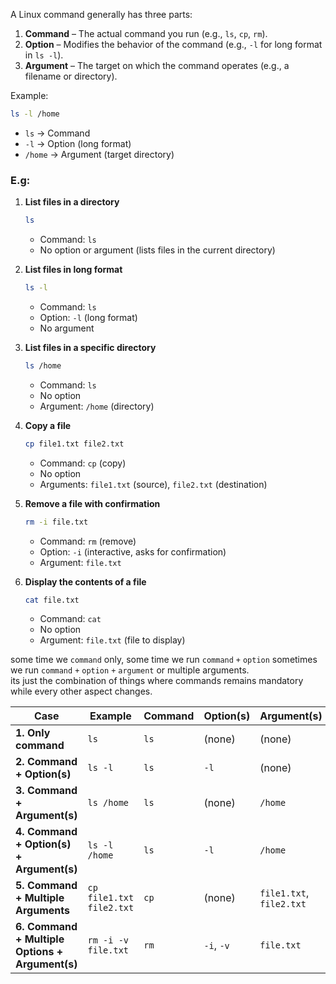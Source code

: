 A Linux command generally has three parts:  

1. **Command** – The actual command you run (e.g., `ls`, `cp`, `rm`).  
2. **Option** – Modifies the behavior of the command (e.g., `-l` for long format in `ls -l`).  
3. **Argument** – The target on which the command operates (e.g., a filename or directory).  

Example:  
```bash
ls -l /home
```
- `ls` → Command  
- `-l` → Option (long format)  
- `/home` → Argument (target directory)  

### **E.g:**  
1. **List files in a directory**  
   ```bash
   ls
   ```
   - Command: `ls`  
   - No option or argument (lists files in the current directory)  

2. **List files in long format**  
   ```bash
   ls -l
   ```
   - Command: `ls`  
   - Option: `-l` (long format)  
   - No argument  

3. **List files in a specific directory**  
   ```bash
   ls /home
   ```
   - Command: `ls`  
   - No option  
   - Argument: `/home` (directory)  

4. **Copy a file**  
   ```bash
   cp file1.txt file2.txt
   ```
   - Command: `cp` (copy)  
   - No option  
   - Arguments: `file1.txt` (source), `file2.txt` (destination)  

5. **Remove a file with confirmation**  
   ```bash
   rm -i file.txt
   ```
   - Command: `rm` (remove)  
   - Option: `-i` (interactive, asks for confirmation)  
   - Argument: `file.txt`  

6. **Display the contents of a file**  
   ```bash
   cat file.txt
   ```
   - Command: `cat`  
   - No option  
   - Argument: `file.txt` (file to display)  

some time we `command` only, some time we run `command` `+` `option` sometimes we run `command` `+` `option` `+` `argument` or multiple arguments.  
its just the combination of things where commands remains mandatory while every other aspect changes.  

| Case | Example | Command | Option(s) | Argument(s) |
|------|---------|---------|----------|-------------|
| **1. Only command** | `ls` | `ls` | (none) | (none) |
| **2. Command + Option(s)** | `ls -l` | `ls` | `-l` | (none) |
| **3. Command + Argument(s)** | `ls /home` | `ls` | (none) | `/home` |
| **4. Command + Option(s) + Argument(s)** | `ls -l /home` | `ls` | `-l` | `/home` |
| **5. Command + Multiple Arguments** | `cp file1.txt file2.txt` | `cp` | (none) | `file1.txt`, `file2.txt` |
| **6. Command + Multiple Options + Argument(s)** | `rm -i -v file.txt` | `rm` | `-i`, `-v` | `file.txt` |